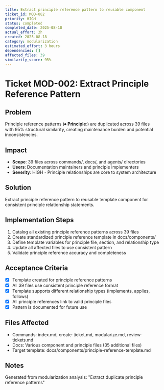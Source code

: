 ```yaml
---
title: Extract principle reference pattern to reusable component  
ticket_id: MOD-002
priority: HIGH
status: completed
completed_date: 2025-08-18
actual_effort: 3h
created: 2025-08-18
category: modularization
estimated_effort: 3 hours
dependencies: []
affected_files: 39
similarity_score: 95%
---
```


# Ticket MOD-002: Extract Principle Reference Pattern

## Problem
Principle reference patterns (⏺ **Principle**:) are duplicated across 39 files with 95% structural similarity, creating maintenance burden and potential inconsistencies.

## Impact
- **Scope**: 39 files across commands/, docs/, and agents/ directories
- **Users**: Documentation maintainers and principle implementers
- **Severity**: HIGH - Principle relationships are core to system architecture

## Solution
Extract principle reference pattern to reusable template component for consistent principle relationship statements.

## Implementation Steps
1. Catalog all existing principle reference patterns across 39 files
2. Create standardized principle reference template in docs/components/
3. Define template variables for principle file, section, and relationship type
4. Update all affected files to use consistent pattern
5. Validate principle reference accuracy and completeness

## Acceptance Criteria
- [x] Template created for principle reference patterns
- [x] All 39 files use consistent principle reference format
- [x] Template supports different relationship types (implements, applies, follows)
- [x] All principle references link to valid principle files
- [x] Pattern is documented for future use

## Files Affected
- Commands: index.md, create-ticket.md, modularize.md, review-tickets.md
- Docs: Various component and principle files (35 additional files)
- Target template: docs/components/principle-reference-template.md

## Notes
Generated from modularization analysis: "Extract duplicate principle reference patterns"